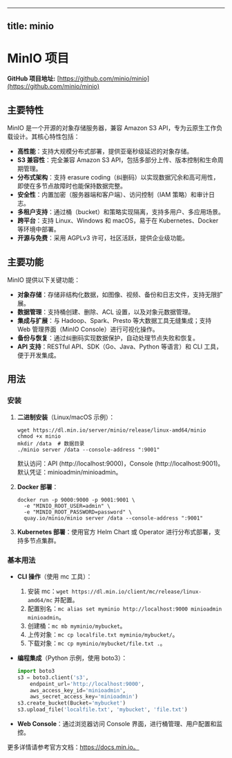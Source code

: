 
---
title: minio
---

# MinIO 项目

**GitHub 项目地址:** [https://github.com/minio/minio](https://github.com/minio/minio)

## 主要特性
MinIO 是一个开源的对象存储服务器，兼容 Amazon S3 API，专为云原生工作负载设计。其核心特性包括：
- **高性能**：支持大规模分布式部署，提供亚毫秒级延迟的对象存储。
- **S3 兼容性**：完全兼容 Amazon S3 API，包括多部分上传、版本控制和生命周期管理。
- **分布式架构**：支持 erasure coding（纠删码）以实现数据冗余和高可用性，即使在多节点故障时也能保持数据完整。
- **安全性**：内置加密（服务器端和客户端）、访问控制（IAM 策略）和审计日志。
- **多租户支持**：通过桶（bucket）和策略实现隔离，支持多用户、多应用场景。
- **跨平台**：支持 Linux、Windows 和 macOS，易于在 Kubernetes、Docker 等环境中部署。
- **开源与免费**：采用 AGPLv3 许可，社区活跃，提供企业级功能。

## 主要功能
MinIO 提供以下关键功能：
- **对象存储**：存储非结构化数据，如图像、视频、备份和日志文件，支持无限扩展。
- **数据管理**：支持桶创建、删除、ACL 设置，以及对象元数据管理。
- **集成与扩展**：与 Hadoop、Spark、Presto 等大数据工具无缝集成；支持 Web 管理界面（MinIO Console）进行可视化操作。
- **备份与恢复**：通过纠删码实现数据保护，自动处理节点失败和恢复。
- **API 支持**：RESTful API、SDK（Go、Java、Python 等语言）和 CLI 工具，便于开发集成。

## 用法
### 安装
1. **二进制安装**（Linux/macOS 示例）：
   ```
   wget https://dl.min.io/server/minio/release/linux-amd64/minio
   chmod +x minio
   mkdir /data  # 数据目录
   ./minio server /data --console-address ":9001"
   ```
   默认访问：API (http://localhost:9000)，Console (http://localhost:9001)。默认凭证：minioadmin/minioadmin。

2. **Docker 部署**：
   ```
   docker run -p 9000:9000 -p 9001:9001 \
     -e "MINIO_ROOT_USER=admin" \
     -e "MINIO_ROOT_PASSWORD=password" \
     quay.io/minio/minio server /data --console-address ":9001"
   ```

3. **Kubernetes 部署**：使用官方 Helm Chart 或 Operator 进行分布式部署，支持多节点集群。

### 基本用法
- **CLI 操作**（使用 mc 工具）：
  1. 安装 mc：`wget https://dl.min.io/client/mc/release/linux-amd64/mc` 并配置。
  2. 配置别名：`mc alias set myminio http://localhost:9000 minioadmin minioadmin`。
  3. 创建桶：`mc mb myminio/mybucket`。
  4. 上传对象：`mc cp localfile.txt myminio/mybucket/`。
  5. 下载对象：`mc cp myminio/mybucket/file.txt .`。

- **编程集成**（Python 示例，使用 boto3）：
  ```python
  import boto3
  s3 = boto3.client('s3',
      endpoint_url='http://localhost:9000',
      aws_access_key_id='minioadmin',
      aws_secret_access_key='minioadmin')
  s3.create_bucket(Bucket='mybucket')
  s3.upload_file('localfile.txt', 'mybucket', 'file.txt')
  ```

- **Web Console**：通过浏览器访问 Console 界面，进行桶管理、用户配置和监控。

更多详情请参考官方文档：https://docs.min.io。